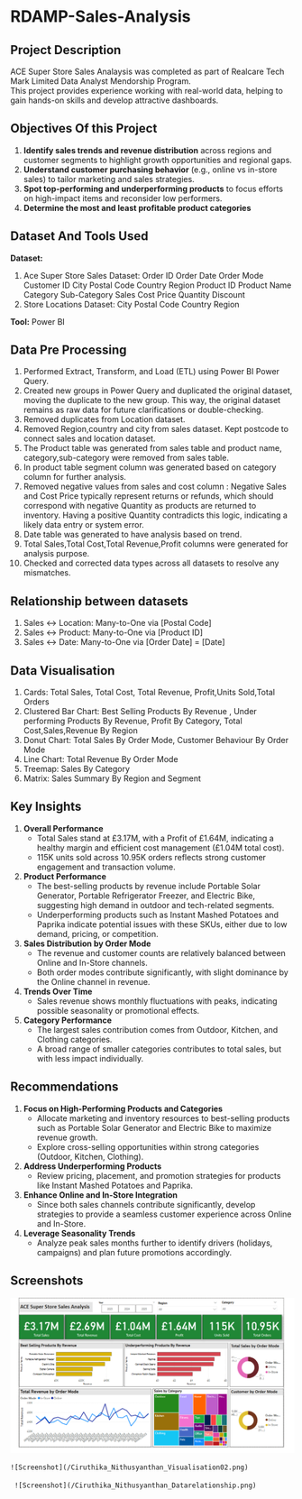 # RDAMP-Sales-Analysis

## Project Description
ACE Super Store Sales Analaysis was completed as part of Realcare Tech Mark Limited Data Analyst Mendorship Program.  
This project provides experience working with real-world data, helping to gain hands-on skills and develop attractive dashboards. 

## Objectives Of this Project
1. **Identify sales trends and revenue distribution** across regions and customer segments to highlight growth opportunities and regional gaps.
2. **Understand customer purchasing behavior** (e.g., online vs in-store sales) to tailor marketing and sales strategies.
3. **Spot top-performing and underperforming products** to focus efforts on high-impact items and reconsider low performers.
4. **Determine the most and least profitable product categories**

## Dataset And Tools Used
**Dataset:**
1. Ace Super Store Sales Dataset: Order ID	Order Date	Order Mode	Customer ID	City	Postal Code	Country	Region	Product ID	Product Name	Category	Sub-Category	Sales	Cost Price	Quantity	Discount
2. Store Locations Dataset: City	Postal Code	Country	Region

**Tool:** Power BI

## Data Pre Processing
1. Performed Extract, Transform, and Load (ETL) using Power BI Power Query.
2. Created new groups in Power Query and duplicated the original dataset, moving the duplicate to the new group. This way, the original dataset remains as raw data for future clarifications or double-checking.
3. Removed duplicates from Location dataset.
4. Removed Region,country and city from sales dataset. Kept postcode to connect sales and location dataset.
5. The Product table was generated from sales table and product name, category,sub-category were removed from sales table.
6. In product table segment column was generated based on category column for further analysis.
7. Removed negative values from sales and cost column : Negative Sales and Cost Price typically represent returns or refunds, which should correspond with negative Quantity as products are returned to inventory. Having a positive Quantity contradicts this logic, indicating a likely data entry or system error.
8. Date table was generated to have analysis based on trend.
9. Total Sales,Total Cost,Total Revenue,Profit columns were generated for analysis purpose.
10. Checked and corrected data types across all datasets to resolve any mismatches.

## Relationship between datasets
1. Sales ↔ Location: Many-to-One via [Postal Code]
2. Sales ↔ Product: Many-to-One via [Product ID]
3. Sales ↔ Date: Many-to-One via [Order Date] = [Date]

## Data Visualisation
1. Cards: Total Sales, Total Cost, Total Revenue, Profit,Units Sold,Total Orders
2. Clustered Bar Chart: Best Selling Products By Revenue , Under performing Products By Revenue, Profit By Category, Total Cost,Sales,Revenue By Region
3. Donut Chart: Total Sales By Order Mode, Customer Behaviour By Order Mode
4. Line Chart: Total Revenue By Order Mode
5. Treemap: Sales By Category
6. Matrix: Sales Summary By Region and Segment
   
## Key Insights
1. **Overall Performance**
     * Total Sales stand at £3.17M, with a Profit of £1.64M, indicating a healthy margin and efficient cost management (£1.04M total cost).
     * 115K units sold across 10.95K orders reflects strong customer engagement and transaction volume.
2. **Product Performance**
     * The best-selling products by revenue include Portable Solar Generator, Portable Refrigerator Freezer, and Electric Bike, suggesting high demand in outdoor and tech-related segments.
     * Underperforming products such as Instant Mashed Potatoes and Paprika indicate potential issues with these SKUs, either due to low demand, pricing, or competition.
 3. **Sales Distribution by Order Mode**
     * The revenue and customer counts are relatively balanced between Online and In-Store channels.
     * Both order modes contribute significantly, with slight dominance by the Online channel in revenue.
 4. **Trends Over Time**
     * Sales revenue shows monthly fluctuations with peaks, indicating possible seasonality or promotional effects.
 5. **Category Performance**
     * The largest sales contribution comes from Outdoor, Kitchen, and Clothing categories.
     * A broad range of smaller categories contributes to total sales, but with less impact individually.
     
  ## Recommendations
  1. **Focus on High-Performing Products and Categories**
      * Allocate marketing and inventory resources to best-selling products such as Portable Solar Generator and Electric Bike to maximize revenue growth.
      * Explore cross-selling opportunities within strong categories (Outdoor, Kitchen, Clothing).
  2. **Address Underperforming Products**
      * Review pricing, placement, and promotion strategies for products like Instant Mashed Potatoes and Paprika.
  3. **Enhance Online and In-Store Integration**
      * Since both sales channels contribute significantly, develop strategies to provide a seamless customer experience across Online and In-Store.
  4. **Leverage Seasonality Trends**
      * Analyze peak sales months further to identify drivers (holidays, campaigns) and plan future promotions accordingly.
    
   ## Screenshots

   ![Screenshot](/Ciruthika_Nithusyanthan_Visualisation01.png)

    ![Screenshot](/Ciruthika_Nithusyanthan_Visualisation02.png)

     ![Screenshot](/Ciruthika_Nithusyanthan_Datarelationship.png)

   
              
  
     
      



